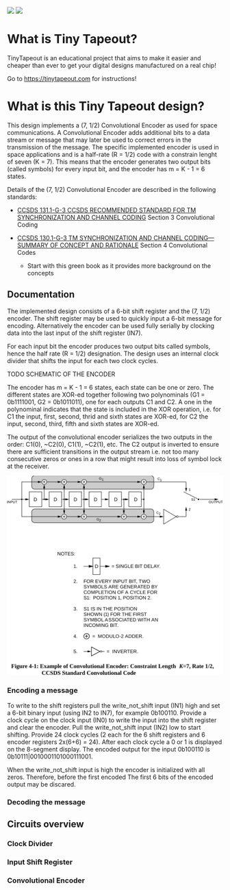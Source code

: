 ![](../../workflows/gds/badge.svg) ![](../../workflows/docs/badge.svg)

# What is Tiny Tapeout?

TinyTapeout is an educational project that aims to make it easier and cheaper than ever to get your digital designs manufactured on a real chip!

Go to https://tinytapeout.com for instructions!

# What is this Tiny Tapeout design?
 
This design implements a (7, 1/2) Convolutional Encoder as used for space communications. A Convolutional Encoder adds additional bits to a data stream or message that may later be used to correct errors in the transmission of the message. The specific implemented encoder is used in space applications and is a half-rate (R = 1/2) code with a constrain lenght of seven (K = 7). This means that the encoder generates two output bits (called symbols) for every input bit, and the encoder has m = K - 1 = 6 states.

Details of the (7, 1/2) Convolutional Encoder are described in the following standards:

* [CCSDS 131.1-G-3 CCSDS RECOMMENDED STANDARD FOR TM SYNCHRONIZATION AND CHANNEL CODING](https://public.ccsds.org/Pubs/131x0b4.pdf) Section 3 Convolutional Coding

* [CCSDS 130.1-G-3 TM SYNCHRONIZATION AND CHANNEL CODING—SUMMARY OF CONCEPT AND RATIONALE](https://public.ccsds.org/Pubs/130x1g3.pdf) Section 4 Convolutional Codes
    * Start with this green book as it provides more background on the concepts

## Documentation

The implemented design consists of a 6-bit shift register and the (7, 1/2) encoder. The shift register may be used to quickly input a 6-bit message for encoding. Alternatively the encoder can be used fully serially by clocking data into the last input of the shift register (IN7).

For each input bit the encoder produces two output bits called symbols, hence the half rate (R = 1/2) designation. The design uses an internal clock divider that shifts the input for each two clock cycles.

TODO SCHEMATIC OF THE ENCODER

The encoder has m = K - 1 = 6 states, each state can be one or zero. The different states are XOR-ed together following two polynominals (G1 = 0b1111001, G2 = 0b1011011), one for each outputs C1 and C2. A one in the polynominal indicates that the state is included in the XOR operation, i.e. for C1 the input, first, second, thrid and sixth states are XOR-ed, for C2 the input, second, third, fifth and sixth states are XOR-ed.

The output of the convolutional encoder serializes the two outputs in the order: C1(0), ~C2(0), C1(1), ~C2(1), etc. The C2 output is inverted to ensure there are sufficient transitions in the output stream i.e. not too many consecutive zeros or ones in a row that might result into loss of symbol lock at the receiver.

![CCSDS Encoder](img/figure_4_1_CCSDS_130x1g3.svg)

### Encoding a message

To write to the shift registers pull the write_not_shift input (IN1) high and set a 6-bit binary input (using IN2 to IN7), for example 0b100110. Provide a clock cycle on the clock input (IN0) to write the input into the shift register and clear the encoder. Pull the write_not_shift input (IN2) low to start shifting. Provide 24 clock cycles (2 each for the 6 shift registers and 6 encoder registers 2x(6+6) = 24). After each clock cycle a 0 or 1 is displayed on the 8-segment display. The encoded output for the input 0b100110 is 0b10111|0010001101000111001. 

When the write_not_shift input is high the encoder is initialized with all zeros. Therefore, before the first encoded 
The first 6 bits of the encoded output may be discared.


### Decoding the message


## Circuits overview

### Clock Divider

### Input Shift Register

### Convolutional Encoder

